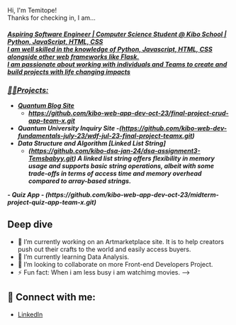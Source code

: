 <h>Hi, I'm Temitope! <br> Thanks for checking in, I am... <br/><a href="https://www.linkedin.com/in/temimatuluko/"><h5>Aspiring Software Engineer | Computer Science Student @ Kibo School | Python, JavaScript, HTML, CSS </h> <br>
<h> I am well skilled in the knowledge of Python, Javascript, HTML, CSS alongside other web frameworks like Flask.</h> <br> <h>I am passionate about working with individuals and Teams to create and build projects with life changing impacts<h>

<h3>👨‍💻Projects:</h3>

- <b>Quantum Blog Site</b>
  - https://github.com/kibo-web-app-dev-oct-23/final-project-crud-app-team-x.git
- <b>Quantum University Inquiry Site</b>
  -(https://github.com/kibo-web-dev-fundamentals-july-23/wdf-jul-23-final-project-teamx.git)
- <b>Data Structure and Algorithm [Linked List String]</b>
  - (https://github.com/kibo-dsa-jan-24/dsa-assignment3-Temsbabyy.git) <h>A linked list string offers flexibility in memory usage and supports basic string operations, albeit with some trade-offs in terms of access time and memory overhead compared to array-based strings.</h>
 </h>
- <b> Quiz App</b>
  - (https://github.com/kibo-web-app-dev-oct-23/midterm-project-quiz-app-team-x.git) 

<h2>Deep dive</h2>

- 🔭 I’m currently working on an Artmarketplace site. It is to help creators push out their crafts to the world and easily access buyers.
- 🌱 I’m currently learning Data Analysis.
- 👯 I’m looking to collaborate on more Front-end Developers Project.
- ⚡ Fun fact: When i am less busy i am watchimg movies.
-->

<h2> 🤳 Connect with me:</h2>

- [LinkedIn](https://www.linkedin.com/in/temimatuluko/)
